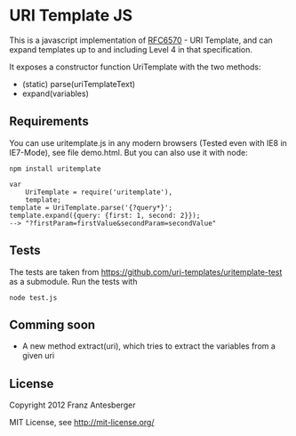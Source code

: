 URI Template JS
===============

This is a javascript implementation of [RFC6570](http://tools.ietf.org/html/rfc6570) - URI Template,
and can expand templates up to and including Level 4 in that specification.

It exposes a constructor function UriTemplate with the two methods:

* (static) parse(uriTemplateText)
* expand(variables)

Requirements
------------

You can use uritemplate.js in any modern browsers (Tested even with IE8 in IE7-Mode), see file demo.html.
But you can also use it with node:

    npm install uritemplate

    var
        UriTemplate = require('uritemplate'),
        template;
    template = UriTemplate.parse('{?query*}';
    template.expand({query: {first: 1, second: 2}});
    --> "?firstParam=firstValue&secondParam=secondValue"

Tests
-----

The tests are taken from https://github.com/uri-templates/uritemplate-test as a submodule.
Run the tests with

    node test.js

Comming soon
------------

* A new method extract(uri), which tries to extract the variables from a given uri

License
-------
Copyright 2012 Franz Antesberger

MIT License, see http://mit-license.org/
